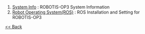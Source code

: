  1. [System Info] : ROBOTIS-OP3 System Information  
 2. [Robot Operating System(ROS)] : ROS Installation and Setting for ROBOTIS-OP3     

[&lt;&lt; Back](OP3-User's-Guide.md)

[System Info]:https://github.com/ROBOTIS-GIT/ROBOTIS-Documents/wiki/OP3-System-Info  
[Robot Operating System(ROS)]:https://github.com/ROBOTIS-GIT/ROBOTIS-Documents/wiki/OP3-Robot-Operating-System
